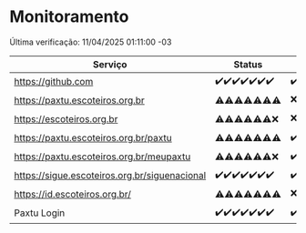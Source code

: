 # Monitoramento

Última verificação: 11/04/2025 01:11:00 -03

|Serviço|Status|Últimas 24h|
|---|---|---|
|https://github.com|<span title="2025-04-04: OK=23">✔️</span><span title="2025-04-05: OK=23">✔️</span><span title="2025-04-06: OK=23">✔️</span><span title="2025-04-07: OK=23">✔️</span><span title="2025-04-08: OK=23">✔️</span><span title="2025-04-09: OK=23">✔️</span><span title="2025-04-10: OK=3">✔️</span>|<span title="10/04/2025 01:11:00 -03 : 200">✔️</span><span title="10/04/2025 02:09:00 -03 : 200">✔️</span><span title="10/04/2025 03:13:00 -03 : 200">✔️</span><span title="10/04/2025 04:09:00 -03 : 200">✔️</span><span title="10/04/2025 05:12:00 -03 : 200">✔️</span><span title="10/04/2025 06:09:00 -03 : 200">✔️</span><span title="10/04/2025 07:10:00 -03 : 200">✔️</span><span title="10/04/2025 08:07:00 -03 : 200">✔️</span><span title="10/04/2025 09:17:00 -03 : 200">✔️</span><span title="10/04/2025 10:20:00 -03 : 200">✔️</span><span title="10/04/2025 11:09:00 -03 : 200">✔️</span><span title="10/04/2025 12:10:00 -03 : 200">✔️</span><span title="10/04/2025 13:11:00 -03 : 200">✔️</span><span title="10/04/2025 14:08:00 -03 : 200">✔️</span><span title="10/04/2025 15:12:00 -03 : 200">✔️</span><span title="10/04/2025 16:07:00 -03 : 200">✔️</span><span title="10/04/2025 17:10:00 -03 : 200">✔️</span><span title="10/04/2025 18:08:00 -03 : 200">✔️</span><span title="10/04/2025 19:08:00 -03 : 200">✔️</span><span title="10/04/2025 20:09:00 -03 : 200">✔️</span><span title="10/04/2025 21:44:00 -03 : 200">✔️</span><span title="10/04/2025 23:20:00 -03 : 200">✔️</span><span title="11/04/2025 00:26:00 -03 : 200">✔️</span><span title="11/04/2025 01:11:00 -03 : 200">✔️</span>|
|https://paxtu.escoteiros.org.br|<span title="2025-04-04: OK=11, Falhas=12">⚠️</span><span title="2025-04-05: OK=12, Falhas=11">⚠️</span><span title="2025-04-06: OK=11, Falhas=12">⚠️</span><span title="2025-04-07: OK=13, Falhas=10">⚠️</span><span title="2025-04-08: OK=13, Falhas=10">⚠️</span><span title="2025-04-09: OK=15, Falhas=8">⚠️</span><span title="2025-04-10: OK=2, Falhas=1">⚠️</span>|<span title="10/04/2025 01:11:00 -03 : 403">❌</span><span title="10/04/2025 02:09:00 -03 : 200">✔️</span><span title="10/04/2025 03:13:00 -03 : 403">❌</span><span title="10/04/2025 04:09:00 -03 : 200">✔️</span><span title="10/04/2025 05:12:00 -03 : 403">❌</span><span title="10/04/2025 06:09:00 -03 : 200">✔️</span><span title="10/04/2025 07:10:00 -03 : 200">✔️</span><span title="10/04/2025 08:07:00 -03 : 200">✔️</span><span title="10/04/2025 09:17:00 -03 : 200">✔️</span><span title="10/04/2025 10:20:00 -03 : 200">✔️</span><span title="10/04/2025 11:09:00 -03 : 200">✔️</span><span title="10/04/2025 12:10:00 -03 : 200">✔️</span><span title="10/04/2025 13:11:00 -03 : 200">✔️</span><span title="10/04/2025 14:08:00 -03 : 200">✔️</span><span title="10/04/2025 15:12:00 -03 : 200">✔️</span><span title="10/04/2025 16:07:00 -03 : 200">✔️</span><span title="10/04/2025 17:10:00 -03 : 200">✔️</span><span title="10/04/2025 18:08:00 -03 : 200">✔️</span><span title="10/04/2025 19:08:00 -03 : 200">✔️</span><span title="10/04/2025 20:09:00 -03 : 200">✔️</span><span title="10/04/2025 21:44:00 -03 : 200">✔️</span><span title="10/04/2025 23:20:00 -03 : 200">✔️</span><span title="11/04/2025 00:26:00 -03 : 200">✔️</span><span title="11/04/2025 01:11:00 -03 : 200">✔️</span>|
|https://escoteiros.org.br|<span title="2025-04-04: OK=8, Falhas=15">⚠️</span><span title="2025-04-05: OK=1, Falhas=22">⚠️</span><span title="2025-04-06: OK=1, Falhas=22">⚠️</span><span title="2025-04-07: OK=1, Falhas=22">⚠️</span><span title="2025-04-08: OK=4, Falhas=19">⚠️</span><span title="2025-04-09: OK=6, Falhas=17">⚠️</span><span title="2025-04-10: Falhas=3">❌</span>|<span title="10/04/2025 01:11:00 -03 : 403">❌</span><span title="10/04/2025 02:09:00 -03 : 200">✔️</span><span title="10/04/2025 03:13:00 -03 : 403">❌</span><span title="10/04/2025 04:09:00 -03 : 403">❌</span><span title="10/04/2025 05:12:00 -03 : 403">❌</span><span title="10/04/2025 06:09:00 -03 : 200">✔️</span><span title="10/04/2025 07:10:00 -03 : 200">✔️</span><span title="10/04/2025 08:07:00 -03 : 403">❌</span><span title="10/04/2025 09:17:00 -03 : 200">✔️</span><span title="10/04/2025 10:20:00 -03 : 200">✔️</span><span title="10/04/2025 11:09:00 -03 : 200">✔️</span><span title="10/04/2025 12:10:00 -03 : 200">✔️</span><span title="10/04/2025 13:11:00 -03 : 200">✔️</span><span title="10/04/2025 14:08:00 -03 : 200">✔️</span><span title="10/04/2025 15:12:00 -03 : 200">✔️</span><span title="10/04/2025 16:07:00 -03 : 200">✔️</span><span title="10/04/2025 17:10:00 -03 : 200">✔️</span><span title="10/04/2025 18:08:00 -03 : 200">✔️</span><span title="10/04/2025 19:08:00 -03 : 200">✔️</span><span title="10/04/2025 20:09:00 -03 : 200">✔️</span><span title="10/04/2025 21:44:00 -03 : 200">✔️</span><span title="10/04/2025 23:20:00 -03 : 200">✔️</span><span title="11/04/2025 00:26:00 -03 : 200">✔️</span><span title="11/04/2025 01:11:00 -03 : 200">✔️</span>|
|https://paxtu.escoteiros.org.br/paxtu|<span title="2025-04-04: OK=5, Falhas=18">⚠️</span><span title="2025-04-05: OK=4, Falhas=19">⚠️</span><span title="2025-04-06: OK=3, Falhas=20">⚠️</span><span title="2025-04-07: OK=7, Falhas=16">⚠️</span><span title="2025-04-08: OK=6, Falhas=17">⚠️</span><span title="2025-04-09: OK=6, Falhas=17">⚠️</span><span title="2025-04-10: OK=2, Falhas=1">⚠️</span>|<span title="10/04/2025 01:11:00 -03 : 200">✔️</span><span title="10/04/2025 02:09:00 -03 : 403">❌</span><span title="10/04/2025 03:13:00 -03 : 403">❌</span><span title="10/04/2025 04:09:00 -03 : 403">❌</span><span title="10/04/2025 05:12:00 -03 : 403">❌</span><span title="10/04/2025 06:10:00 -03 : 200">✔️</span><span title="10/04/2025 07:10:00 -03 : 200">✔️</span><span title="10/04/2025 08:07:00 -03 : 200">✔️</span><span title="10/04/2025 09:17:00 -03 : 200">✔️</span><span title="10/04/2025 10:20:00 -03 : 200">✔️</span><span title="10/04/2025 11:09:00 -03 : 200">✔️</span><span title="10/04/2025 12:10:00 -03 : 200">✔️</span><span title="10/04/2025 13:11:00 -03 : 200">✔️</span><span title="10/04/2025 14:08:00 -03 : 200">✔️</span><span title="10/04/2025 15:12:00 -03 : 200">✔️</span><span title="10/04/2025 16:07:00 -03 : 200">✔️</span><span title="10/04/2025 17:10:00 -03 : 200">✔️</span><span title="10/04/2025 18:08:00 -03 : 200">✔️</span><span title="10/04/2025 19:08:00 -03 : 200">✔️</span><span title="10/04/2025 20:09:00 -03 : 200">✔️</span><span title="10/04/2025 21:44:00 -03 : 200">✔️</span><span title="10/04/2025 23:20:00 -03 : 200">✔️</span><span title="11/04/2025 00:26:00 -03 : 200">✔️</span><span title="11/04/2025 01:11:00 -03 : 200">✔️</span>|
|https://paxtu.escoteiros.org.br/meupaxtu|<span title="2025-04-04: OK=4, Falhas=19">⚠️</span><span title="2025-04-05: OK=7, Falhas=16">⚠️</span><span title="2025-04-06: OK=4, Falhas=19">⚠️</span><span title="2025-04-07: OK=11, Falhas=12">⚠️</span><span title="2025-04-08: OK=9, Falhas=14">⚠️</span><span title="2025-04-09: OK=7, Falhas=16">⚠️</span><span title="2025-04-10: Falhas=3">❌</span>|<span title="10/04/2025 01:11:00 -03 : 200">✔️</span><span title="10/04/2025 02:09:00 -03 : 403">❌</span><span title="10/04/2025 03:13:00 -03 : 403">❌</span><span title="10/04/2025 04:09:00 -03 : 403">❌</span><span title="10/04/2025 05:12:00 -03 : 403">❌</span><span title="10/04/2025 06:10:00 -03 : 200">✔️</span><span title="10/04/2025 07:10:00 -03 : 200">✔️</span><span title="10/04/2025 08:07:00 -03 : 403">❌</span><span title="10/04/2025 09:17:00 -03 : 200">✔️</span><span title="10/04/2025 10:20:00 -03 : 200">✔️</span><span title="10/04/2025 11:09:00 -03 : 200">✔️</span><span title="10/04/2025 12:10:00 -03 : 200">✔️</span><span title="10/04/2025 13:11:00 -03 : 200">✔️</span><span title="10/04/2025 14:08:00 -03 : 200">✔️</span><span title="10/04/2025 15:12:00 -03 : 200">✔️</span><span title="10/04/2025 16:07:00 -03 : 200">✔️</span><span title="10/04/2025 17:10:00 -03 : 200">✔️</span><span title="10/04/2025 18:08:00 -03 : 200">✔️</span><span title="10/04/2025 19:08:00 -03 : 200">✔️</span><span title="10/04/2025 20:09:00 -03 : 200">✔️</span><span title="10/04/2025 21:44:00 -03 : 200">✔️</span><span title="10/04/2025 23:20:00 -03 : 200">✔️</span><span title="11/04/2025 00:26:00 -03 : 200">✔️</span><span title="11/04/2025 01:11:00 -03 : 200">✔️</span>|
|https://sigue.escoteiros.org.br/siguenacional|<span title="2025-04-04: OK=23">✔️</span><span title="2025-04-05: OK=23">✔️</span><span title="2025-04-06: OK=23">✔️</span><span title="2025-04-07: OK=23">✔️</span><span title="2025-04-08: OK=23">✔️</span><span title="2025-04-09: OK=23">✔️</span><span title="2025-04-10: OK=3">✔️</span>|<span title="10/04/2025 01:11:00 -03 : 200">✔️</span><span title="10/04/2025 02:09:00 -03 : 200">✔️</span><span title="10/04/2025 03:13:00 -03 : 200">✔️</span><span title="10/04/2025 04:09:00 -03 : 200">✔️</span><span title="10/04/2025 05:12:00 -03 : 200">✔️</span><span title="10/04/2025 06:10:00 -03 : 200">✔️</span><span title="10/04/2025 07:10:00 -03 : 200">✔️</span><span title="10/04/2025 08:07:00 -03 : 200">✔️</span><span title="10/04/2025 09:17:00 -03 : 200">✔️</span><span title="10/04/2025 10:20:00 -03 : 200">✔️</span><span title="10/04/2025 11:09:00 -03 : 200">✔️</span><span title="10/04/2025 12:10:00 -03 : 200">✔️</span><span title="10/04/2025 13:11:00 -03 : 200">✔️</span><span title="10/04/2025 14:08:00 -03 : 200">✔️</span><span title="10/04/2025 15:12:00 -03 : 200">✔️</span><span title="10/04/2025 16:07:00 -03 : 200">✔️</span><span title="10/04/2025 17:10:00 -03 : 200">✔️</span><span title="10/04/2025 18:08:00 -03 : 200">✔️</span><span title="10/04/2025 19:08:00 -03 : 200">✔️</span><span title="10/04/2025 20:09:00 -03 : 200">✔️</span><span title="10/04/2025 21:44:00 -03 : 200">✔️</span><span title="10/04/2025 23:20:00 -03 : 200">✔️</span><span title="11/04/2025 00:26:00 -03 : 200">✔️</span><span title="11/04/2025 01:11:00 -03 : 200">✔️</span>|
|https://id.escoteiros.org.br/|<span title="2025-04-04: OK=10, Falhas=13">⚠️</span><span title="2025-04-05: OK=13, Falhas=10">⚠️</span><span title="2025-04-06: OK=11, Falhas=12">⚠️</span><span title="2025-04-07: OK=12, Falhas=11">⚠️</span><span title="2025-04-08: OK=15, Falhas=8">⚠️</span><span title="2025-04-09: OK=11, Falhas=12">⚠️</span><span title="2025-04-10: OK=1, Falhas=2">⚠️</span>|<span title="10/04/2025 01:11:00 -03 : 403">❌</span><span title="10/04/2025 02:09:00 -03 : 403">❌</span><span title="10/04/2025 03:13:00 -03 : 200">✔️</span><span title="10/04/2025 04:09:00 -03 : 200">✔️</span><span title="10/04/2025 05:12:00 -03 : 200">✔️</span><span title="10/04/2025 06:10:00 -03 : 403">❌</span><span title="10/04/2025 07:10:00 -03 : 200">✔️</span><span title="10/04/2025 08:07:00 -03 : 200">✔️</span><span title="10/04/2025 09:17:00 -03 : 200">✔️</span><span title="10/04/2025 10:20:00 -03 : 200">✔️</span><span title="10/04/2025 11:09:00 -03 : 200">✔️</span><span title="10/04/2025 12:10:00 -03 : 200">✔️</span><span title="10/04/2025 13:11:00 -03 : 200">✔️</span><span title="10/04/2025 14:08:00 -03 : 200">✔️</span><span title="10/04/2025 15:12:00 -03 : 200">✔️</span><span title="10/04/2025 16:07:00 -03 : 200">✔️</span><span title="10/04/2025 17:10:00 -03 : 200">✔️</span><span title="10/04/2025 18:08:00 -03 : 200">✔️</span><span title="10/04/2025 19:08:00 -03 : 200">✔️</span><span title="10/04/2025 20:09:00 -03 : 200">✔️</span><span title="10/04/2025 21:44:00 -03 : 200">✔️</span><span title="10/04/2025 23:20:00 -03 : 200">✔️</span><span title="11/04/2025 00:26:00 -03 : 200">✔️</span><span title="11/04/2025 01:11:00 -03 : 200">✔️</span>|
|Paxtu Login|<span title="2025-04-04: OK=23">✔️</span><span title="2025-04-05: OK=23">✔️</span><span title="2025-04-06: OK=23">✔️</span><span title="2025-04-07: OK=23">✔️</span><span title="2025-04-08: OK=23">✔️</span><span title="2025-04-09: OK=23">✔️</span><span title="2025-04-10: OK=3">✔️</span>|<span title="10/04/2025 01:11:00 -03 : 200">✔️</span><span title="10/04/2025 02:09:00 -03 : 200">✔️</span><span title="10/04/2025 03:13:00 -03 : 200">✔️</span><span title="10/04/2025 04:09:00 -03 : 200">✔️</span><span title="10/04/2025 05:12:00 -03 : 200">✔️</span><span title="10/04/2025 06:10:00 -03 : 200">✔️</span><span title="10/04/2025 07:10:00 -03 : 200">✔️</span><span title="10/04/2025 08:07:00 -03 : 200">✔️</span><span title="10/04/2025 09:17:00 -03 : 200">✔️</span><span title="10/04/2025 10:20:00 -03 : 200">✔️</span><span title="10/04/2025 11:09:00 -03 : 200">✔️</span><span title="10/04/2025 12:10:00 -03 : 200">✔️</span><span title="10/04/2025 13:11:00 -03 : 200">✔️</span><span title="10/04/2025 14:08:00 -03 : 200">✔️</span><span title="10/04/2025 15:12:00 -03 : 200">✔️</span><span title="10/04/2025 16:07:00 -03 : 200">✔️</span><span title="10/04/2025 17:10:00 -03 : 200">✔️</span><span title="10/04/2025 18:08:00 -03 : 200">✔️</span><span title="10/04/2025 19:08:00 -03 : 200">✔️</span><span title="10/04/2025 20:09:00 -03 : 200">✔️</span><span title="10/04/2025 21:44:00 -03 : 200">✔️</span><span title="10/04/2025 23:20:00 -03 : 200">✔️</span><span title="11/04/2025 00:26:00 -03 : 200">✔️</span><span title="11/04/2025 01:11:00 -03 : 200">✔️</span>|
